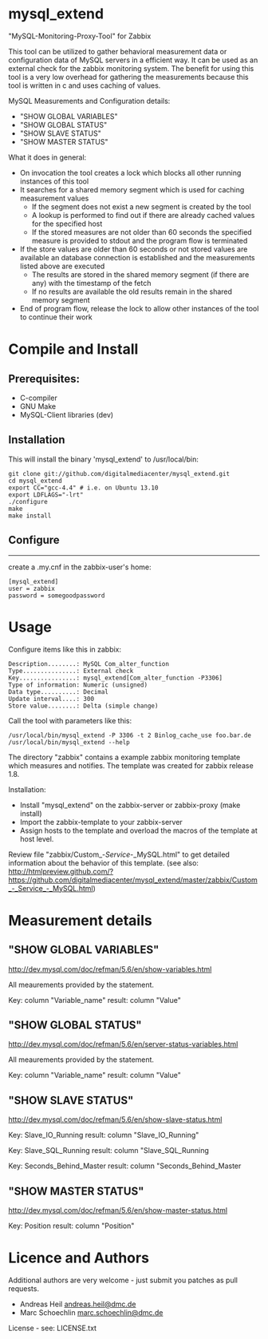 mysql_extend
============

"MySQL-Monitoring-Proxy-Tool" for Zabbix

This tool can be utilized to gather behavioral measurement data or configuration data of MySQL servers in a efficient way. 
It can be used as an external check for the zabbix monitoring system.
The benefit for using this tool is a very low overhead for gathering the measurements because this tool is written in c and uses
caching of values.

MySQL Measurements and Configuration details:
 * "SHOW GLOBAL VARIABLES"
 * "SHOW GLOBAL STATUS"
 * "SHOW SLAVE STATUS"
 * "SHOW MASTER STATUS"

What it does in general:
 * On invocation the tool creates a lock which blocks all other running instances of this tool
 * It searches for a shared memory segment which is used for caching measurement values
   * If the segment does not exist a new segment is created by the tool
   * A lookup is performed to find out if there are already cached values for the specified host
   * If the stored measures are not older than 60 seconds the specified measure is provided to stdout and the program flow is terminated
 * If the store values are older than 60 seconds or not stored values are available an database connection is established and the measurements listed above are executed
   * The results are stored in the shared memory segment (if there are any) with the timestamp of the fetch
   * If no results are available the old results remain in the shared memory segment
 * End of program flow, release the lock to allow other instances of the tool to continue their work

# Compile and Install

## Prerequisites:
 * C-compiler
 * GNU Make
 * MySQL-Client libraries (dev)

## Installation

This will install the binary 'mysql_extend' to /usr/local/bin:
```
git clone git://github.com/digitalmediacenter/mysql_extend.git
cd mysql_extend
export CC="gcc-4.4" # i.e. on Ubuntu 13.10
export LDFLAGS="-lrt"
./configure
make
make install
```

## Configure
---------
create a .my.cnf in the zabbix-user's home:
```
[mysql_extend]
user = zabbix
password = somegoodpassword
```

# Usage

Configure items like this in zabbix:
```
Description........: MySQL Com_alter_function
Type...............: External check
Key................: mysql_extend[Com_alter_function -P3306]
Type of information: Numeric (unsigned)
Data type..........: Decimal
Update interval....: 300
Store value........: Delta (simple change)
```

Call the tool with parameters like this:
```
/usr/local/bin/mysql_extend -P 3306 -t 2 Binlog_cache_use foo.bar.de
/usr/local/bin/mysql_extend --help
```

The directory "zabbix" contains a example zabbix monitoring template which measures and notifies.
The template was created for zabbix release 1.8.

Installation:
 * Install "mysql_extend" on the zabbix-server or zabbix-proxy (make install)
 * Import the zabbix-template to your zabbix-server
 * Assign hosts to the template and overload the macros of the template at host level.

Review file "zabbix/Custom_-_Service_-_MySQL.html" to get detailed information about the behavior of this template.
(see also: http://htmlpreview.github.com/?https://github.com/digitalmediacenter/mysql_extend/master/zabbix/Custom_-_Service_-_MySQL.html)

# Measurement details

## "SHOW GLOBAL VARIABLES"

http://dev.mysql.com/doc/refman/5.6/en/show-variables.html

All meaurements provided by the statement.

Key: column "Variable_name"
result: column "Value"
 
## "SHOW GLOBAL STATUS"

http://dev.mysql.com/doc/refman/5.6/en/server-status-variables.html

All meaurements provided by the statement.

Key: column "Variable_name"
result: column "Value"

## "SHOW SLAVE STATUS"

http://dev.mysql.com/doc/refman/5.6/en/show-slave-status.html

Key: Slave_IO_Running
result: column "Slave_IO_Running"

Key: Slave_SQL_Running
result: column "Slave_SQL_Running

Key: Seconds_Behind_Master
result: column "Seconds_Behind_Master

## "SHOW MASTER STATUS"

http://dev.mysql.com/doc/refman/5.6/en/show-master-status.html

Key: Position
result: column "Position"

# Licence and Authors


Additional authors are very welcome - just submit you patches as pull requests.

 * Andreas Heil <andreas.heil@dmc.de>
 * Marc Schoechlin <marc.schoechlin@dmc.de>

License - see: LICENSE.txt
